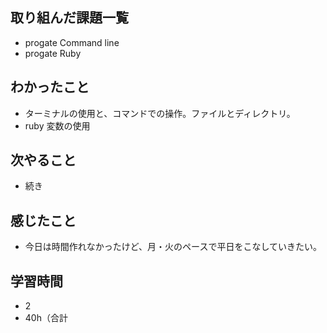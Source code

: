 ## 取り組んだ課題一覧
- progate Command line
- progate Ruby
## わかったこと
- ターミナルの使用と、コマンドでの操作。ファイルとディレクトリ。
- ruby 変数の使用
## 次やること
- 続き
## 感じたこと
- 今日は時間作れなかったけど、月・火のペースで平日をこなしていきたい。
## 学習時間
- 2
- 40h（合計
